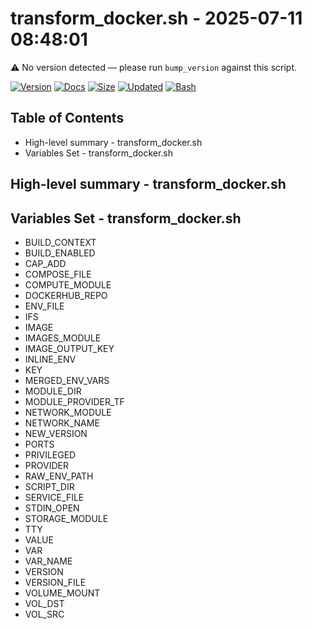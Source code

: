 # transform_docker.sh - 2025-07-11 08:48:01

⚠️ No version detected — please run `bump_version` against this script.

[![Version](https://img.shields.io/badge/version-0.0.0-purple.svg)](./transform_docker.sh)
[![Docs](https://img.shields.io/badge/docs-generated-orange.svg)](./docs/transform_docker.md)
[![Size](https://img.shields.io/badge/size-9.1KB-yellow)](./transform_docker.sh)
[![Updated](https://img.shields.io/badge/updated-2025--07--11-blue)](./transform_docker.sh)
[![Bash](https://img.shields.io/badge/bash-5--2--21-red)](https://www.gnu.org/software/bash/)

## Table of Contents
- High-level summary - transform_docker.sh
- Variables Set - transform_docker.sh

## High-level summary - transform_docker.sh


## Variables Set - transform_docker.sh
- BUILD_CONTEXT
- BUILD_ENABLED
- CAP_ADD
- COMPOSE_FILE
- COMPUTE_MODULE
- DOCKERHUB_REPO
- ENV_FILE
- IFS
- IMAGE
- IMAGES_MODULE
- IMAGE_OUTPUT_KEY
- INLINE_ENV
- KEY
- MERGED_ENV_VARS
- MODULE_DIR
- MODULE_PROVIDER_TF
- NETWORK_MODULE
- NETWORK_NAME
- NEW_VERSION
- PORTS
- PRIVILEGED
- PROVIDER
- RAW_ENV_PATH
- SCRIPT_DIR
- SERVICE_FILE
- STDIN_OPEN
- STORAGE_MODULE
- TTY
- VALUE
- VAR
- VAR_NAME
- VERSION
- VERSION_FILE
- VOLUME_MOUNT
- VOL_DST
- VOL_SRC
